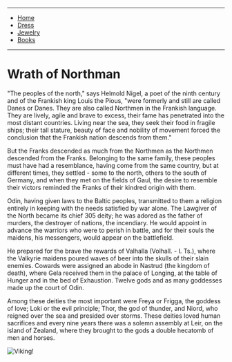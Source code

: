 
---

- [Home](/)
- [Dress](/dress)
- [Jewelry](/jewelry)
- [Books](/books)

---

# Wrath of Northman

"The peoples of the north," says Helmold Nigel, 
a poet of the ninth century and  of the Frankish king Louis 
the Pious, "were formerly and still are called Danes or Danes. They are also called
Northmen in the Frankish language. They are lively, agile and brave to excess, their fame has penetrated 
into the most distant countries. Living near the sea, they seek their
food in fragile ships; their tall stature, beauty of face and nobility of 
movement forced the conclusion that the Frankish nation descends from them." 



But 
the Franks descended as much from the Northmen as the Northmen descended from the 
Franks. Belonging to the same family, these peoples must have had a resemblance, having come from the same country, but at 
different times, they settled - some to the north, 
others to the south of Germany, and when they met on 
the fields of Gaul, the desire to resemble their victors 
reminded the Franks of their kindred origin with them.

Odin, having given laws to the Baltic peoples, transmitted to them a religion 
entirely in keeping with the needs satisfied by war alone. The Lawgiver of the 
North became its chief 305 deity; he was adored as the father of murders, the 
destroyer of nations, the incendiary. He would appoint in advance 
the warriors who were to perish in battle, and for their souls the maidens,
his messengers, would appear on the battlefield. 

He prepared for the brave 
the rewards of Valhalla (Volhall. - I. Ts.), where the Valkyrie maidens poured 
waves of beer into the skulls of their slain enemies. Cowards were assigned an 
abode in Nastrud (the kingdom of death), where Gela received them in the palace of 
Longing, at the table of Hunger and in the bed of Exhaustion. Twelve gods and as 
many goddesses made up the court of Odin. 

Among these deities the most important
were Freya or Frigga, the goddess of love; Loki or the evil principle; Thor, the 
god of thunder, and Niord, who reigned over the sea and presided over storms. These
deities loved human sacrifices and every nine years there was a solemn assembly at 
Leir, on the island of Zealand, where they brought to the gods a 
double hecatomb of men and horses.

![Viking!](https://image.jimcdn.com/app/cms/image/transf/dimension=2080x10000:format=jpg/path/s2217cd0bb1220415/image/id5bcb97165dab303/version/1706817144/viking-warriors-preparing-for-battle.jpg)
